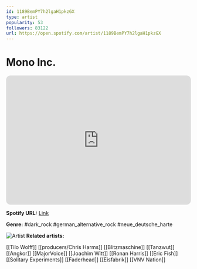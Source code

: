 ```yaml
---
id: 1189BemPY7h2lgaH1pkzGX
type: artist
popularity: 53
followers: 83122
url: https://open.spotify.com/artist/1189BemPY7h2lgaH1pkzGX
---
```

# Mono Inc.

<iframe style="border-radius:12px" src="https://open.spotify.com/embed/artist/1189BemPY7h2lgaH1pkzGX" width="100%" height="352" frameBorder="0" allowfullscreen="" allow="autoplay; clipboard-write; encrypted-media; fullscreen; picture-in-picture" loading="lazy"></iframe>

**Spotify URL:** [Link](https://open.spotify.com/artist/1189BemPY7h2lgaH1pkzGX)

**Genre:**  #dark_rock #german_alternative_rock #neue_deutsche_harte

![Artist](https://i.scdn.co/image/ab6761610000e5ebc7f5749ccc43b0ab00563d5f)
**Related artists:**

[[Tilo Wolff]]
[[producers/Chris Harms]]
[[Blitzmaschine]]
[[Tanzwut]]
[[Angkor]]
[[MajorVoice]]
[[Joachim Witt]]
[[Ronan Harris]]
[[Eric Fish]]
[[Solitary Experiments]]
[[Faderhead]]
[[Eisfabrik]]
[[VNV Nation]]
